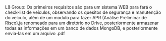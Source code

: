 L8 Group:
Os primeiros requisitos são para um sistema WEB para fará o check-list de veículos, observando os quesitos de segurança e manutenção do veículo,
além de um modulo para fazer APR (Análise Preliminar de Risco),ja renomeado para um diretório no Drive, posteriormente armazenar todas as informações
em um banco de dados MongoDB, e posteriormente envia-las em um arquivo .pdf
